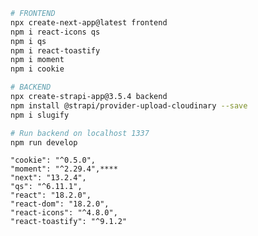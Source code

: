 ```bash
# FRONTEND
npx create-next-app@latest frontend
npm i react-icons qs
npm i qs
npm i react-toastify
npm i moment
npm i cookie
```

```bash
# BACKEND
npx create-strapi-app@3.5.4 backend
npm install @strapi/provider-upload-cloudinary --save
npm i slugify

# Run backend on localhost 1337
npm run develop


```

    "cookie": "^0.5.0",
    "moment": "^2.29.4",****
    "next": "13.2.4",
    "qs": "^6.11.1",
    "react": "18.2.0",
    "react-dom": "18.2.0",
    "react-icons": "^4.8.0",
    "react-toastify": "^9.1.2"
